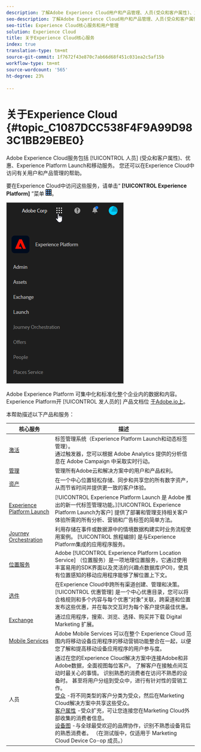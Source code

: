 ```yaml
---
description: 了解Adobe Experience Cloud用户和产品管理、人员(受众和客户属性)、旅程安排、优惠、地点、Experience Platform发布和移动服务。
seo-description: 了解Adobe Experience Cloud用户和产品管理、人员(受众和客户属性)、优惠、Experience Platform Launch和移动服务。
seo-title: Experience Cloud核心服务和用户管理
solution: Experience Cloud
title: 关于Experience Cloud核心服务
index: true
translation-type: tm+mt
source-git-commit: 1f7672f43e870c7ab66d68f451c031ea2c5af15b
workflow-type: tm+mt
source-wordcount: '565'
ht-degree: 23%

---
```



# 关于Experience Cloud {#topic_C1087DCC538F4F9A99D983C1BB29EBE0}

Adobe Experience Cloud服务包括 [!UICONTROL 人员] (受众和客户属性)、优惠、Experience Platform Launch和移动服务。 您还可以在Experience Cloud中访问有关用户和产品管理的帮助。

要在Experience Cloud中访问这些服务，请单击“ **[!UICONTROL Experience Platform]** ”菜单 ![](assets/menu-icon.png)。

![](assets/platform-core-services.png)

Adobe Experience Platform 可集中化和标准化整个企业内的数据和内容。Experience Platform开 [!UICONTROL 发人员的] 产品文档位 [于Adobe.io上](https://www.adobe.io/apis/experienceplatform/home/services.html)。

本帮助描述以下产品和服务：

| 核心服务 | 描述 |
|--- |--- |
| [激活](activation/activation.md) | 标签管理系统（Experience Platform Launch和动态标签管理）。<br>通过触发器，您可以根据 Adobe Analytics 提供的分析信息在 Adobe Campaign 中采取实时行动。 |
| [管理](admin-getting-started/admin-getting-started.md) | 管理所有Adobe云和解决方案中的用户和产品权利。 |
| [资产](experience-cloud-assets/experience-cloud-assets.md) | 在一个中心位置轻松存储、同步和共享您的所有数字资产，从而节省时间并提供更一致的客户体验。 |
| [Experience Platform Launch](https://docs.adobe.com/content/help/zh-Hans/launch/using/overview.translate.html) | [!UICONTROL Experience Platform Launch 是 Adobe 推出的新一代标签管理功能。][!UICONTROL Experience Platform Launch为客户] 提供了部署和管理支持相关客户体验所需的所有分析、营销和广告标签的简单方法。 |
| [Journey Orchestration](https://docs.adobe.com/content/help/zh-Hans/journeys/using/journey-orchestration-home.html) | 利用存储在事件或数据源中的情境数据构建实时业务流程使用案例。 [!UICONTROL 旅程编排] 是与Experience Platform集成的应用程序服务。 |
| [位置服务](https://docs.adobe.com/content/help/en/places/using/home.html) | Adobe [!UICONTROL Experience Platform Location Service] （位置服务）是一项地理位置服务，它通过使用丰富易用的SDK界面以及灵活的兴趣点数据库(POI)，使具有位置感知的移动应用程序能够了解位置上下文。 |
| [选件](offer-management/getting-started.md) | 在Experience Cloud中跨所有渠道创建、管理和决策。 [!UICONTROL 优惠管理] 是一个中心优惠目录，您可以将合格规则和多个内容与每个优惠“对象”关联，跨渠道和位置发布这些优惠，并在每次交互时为每个客户提供最佳优惠。 |
| [Exchange](exchange.md) | 通过应用程序，搜索、浏览、选择、购买并下载 Digital Marketing 扩展。 |
| [Mobile Services](https://docs.adobe.com/content/help/zh-Hans/mobile-services/using/home.html) | Adobe Mobile Services 可以在整个 Experience Cloud 范围内将移动设备应用程序的移动营销功能整合在一起，以便您了解和提高移动设备应用程序的用户参与度。 |
| 人员 | 通过在您的Experience Cloud解决方案中连接Adobe和非Adobe数据，全面视图每位客户。 了解客户在接触点间互动时最关心的事情。 识别熟悉的消费者在访问不熟悉的设备时。 甚至将用户分组到受众中，进行有针对性的营销工作。<br>[受众](audience-library/audience-library.md) -将不同类型的客户分类为受众，然后在Marketing Cloud解决方案中共享这些受众。<br>[客户属性](attributes/attributes.md) -受众扩充，可让您连接您在Marketing Cloud外部收集的消费者信息。<br>[设备图](https://landing.adobe.com/en/na/events/summit/275658-summit-co-op.html) -与全球最受欢迎的品牌协作，识别不熟悉设备背后的熟悉消费者。 （在测试版中，仅适用于 Marketing Cloud Device Co-op 成员。） |
